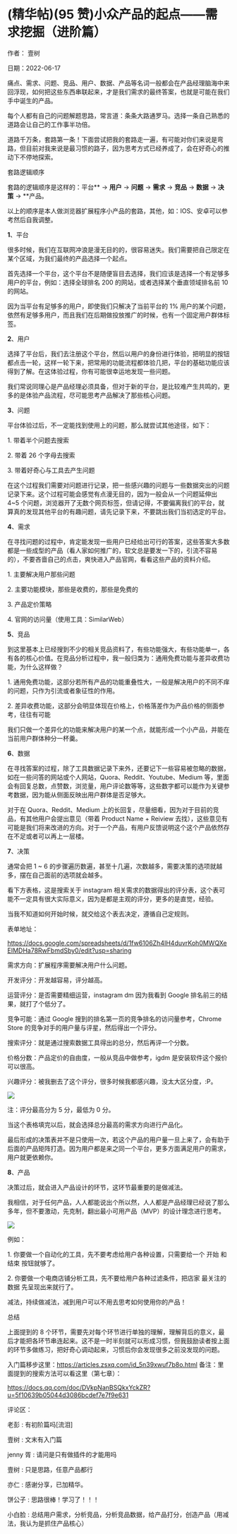 
# (精华帖)(95 赞)小众产品的起点——需求挖掘（进阶篇）

作者：  壹树

日期：2022-06-17

痛点、需求、问题、竞品、用户、数据、产品等名词一般都会在产品经理脑海中来回浮现，如何把这些东西串联起来，才是我们需求的最终答案，也就是可能在我们手中诞生的产品。

每个人都有自己的问题解题思路，常言道：条条大路通罗马。选择一条自己熟悉的道路会让自己的工作事半功倍。

道路千万条，套路第一条！下面尝试把我的套路走一遍，有可能对你们来说是弯路，但目前对我来说是最习惯的路子，因为思考方式已经养成了，会在好奇心的推动下不停地探索。

套路逻辑顺序

套路的逻辑顺序是这样的：平台** → **用户** → **问题** → **需求** →  **竞品** →  **数据** → **决策** → **产品。

以上的顺序是本人做浏览器扩展程序小产品的套路，其他，如：IOS、安卓可以参考然后自我调整。

**1**、平台

很多时候，我们在互联网冲浪是漫无目的的，很容易迷失。我们需要把自己限定在某个区域，为我们最终的产品选择一个起点。

 

 

首先选择一个平台，这个平台不是随便盲目去选择，我们应该是选择一个有足够多用户的平台，例如：选择全球排名 200 的网站，或者选择某个垂直领域排名前 10 的网站。

因为当平台有足够多的用户，即使我们只解决了当前平台的 1% 用户的某个问题，依然有足够多用户，而且我们在后期做投放推广的时候，也有一个固定用户群体标签。

**2**、用户

选择了平台后，我们去注册这个平台，然后以用户的身份进行体验，把明显的按钮都点击一轮，这样一轮下来，把常用的功能流程都体验几把，平台的基础功能应该得到了解。在这体验过程，你有可能很幸运地发现一些问题。

我们常说同理心是产品经理必须具备，但对于新的平台，是比较难产生共鸣的，更多的是体验产品流程，尽可能思考产品解决了那些核心问题。

**3**、问题

平台体验过后，不一定能找到使用上的问题，那么就尝试其他途径，如下：

1\. 带着半个问题去搜索

2\. 带着 26 个字母去搜索

3\. 带着好奇心与工具去产生问题

在这个过程我们需要对问题进行记录，把一些感兴趣的问题与一些数据突出的问题记录下来。这个过程可能会感觉有点漫无目的，因为一般会从一个问题延伸出 4~5 个问题，浏览器开了无数个网页标签，但请记得，不要偏离我们的平台，就算真的发现其他平台的有趣问题，请先记录下来，不要跳出我们当初选定的平台。

 

 

**4**、需求

在寻找问题的过程中，肯定能发现一些用户已经给出可行的答案，这些答案大多数都是一些成型的产品（看人家如何推广的，软文总是要发一下的，引流不容易的），不要吝啬自己的点击，爽快进入产品官网，看看这些产品的资料介绍。

1\. 主要解决用户那些问题

2\. 主要功能模块，那些是收费的，那些是免费的

3\. 产品定价策略

4\. 官网的访问量（使用工具：SimilarWeb）

**5**、竞品

到这里基本上已经搜到不少的相关竞品资料了，有些功能强大，有些功能单一，各有各的核心价值。在竞品分析过程中，我一般归类为：通用免费功能与差异收费功能，为什么这样做？

1\. 通用免费功能，这部分若所有产品的功能重叠性大，一般是解决用户的不同不痒的问题，只作为引流或者象征性的作用。

2\. 差异收费功能，这部分会明显体现在价格上，价格落差作为产品价格的侧面参考，往往有可能

我们只做一个差异化的功能来解决用户的某一个点，就能形成一个小产品，并能在当前用户群体种分一杯羹。

**6**、数据

 

 

在寻找答案的过程，除了工具数据记录下来外，还要记下一些容易被忽略的数据，如在一些问答的网站或个人网站，Quora、Reddit、Youtube、Medium 等，里面会有回复总数，点赞数，浏览量，用户评论数等等，这些数字都可以能作为关键参考数据，因为能从侧面反映出用户群体是否足够大。

对于在 Quora、Reddit、Medium 上的长回复，尽量细看，因为对于目前的竞品，有其他用户会提出意见（带着 Product Name + Reiview 去找），这些意见有可能是我们将来改进的方向。对于一个产品，有用户反馈说明这个这个产品依然存在不足或者可以再上一层楼。

**7**、决策

通常会把 1 ~ 6 的步骤遍历数遍，甚至十几遍，次数越多，需要决策的选项就越多，摆在自己面前的选项就会越多。

看下方表格，这是搜索关于 instagram 相关需求的数据得出的评分表，这个表可能不一定具有很大实际意义，因为是都是主观的评分，更多的是直觉，经验。

当我不知道如何开始时候，就交给这个表去决定，遵循自己定规则。

表单地址：

https://docs.google.com/spreadsheets/d/1fw6106Zh4IH4duvrKoh0MWQXeEIMDHa78RwFbmdSby0/edit?usp=sharing

需求方向：扩展程序需要解决用户什么问题。

开发评分：开发越容易，评分越高。

 

 

运营评分：是否需要精细运营，instagram dm 因为我看到 Google 排名前三的结果，就打了个低分了。

竞争可能：通过 Google 搜到的排名第一页的竞争排名的访问量参考，Chrome Store 的竞争对手的用户量与评星，然后得出一个评分。

搜索评分：就是通过搜索数据工具得出的总分，然后再评一个分数。

价格分数：产品定价的自由度，一般从竞品中做参考，igdm 是安装软件这个报价可以很高。

兴趣评分：被我删去了这个评分，很多时候我都感兴趣，没太大区分度，:P。

![](img/chanpin-bianxian_0653.png)

注：评分最高分为 5 分，最低为 0 分。

当这个表格填完以后，就会选择总分最高的需求方向进行产品化。

最后形成的决策表并不是只使用一次，若这个产品的用户量一旦上来了，会有助于后面的产品矩阵打造。因为用户都是来之同一个平台，更多方面满足用户的需求，用户就更依赖你。

**8**、产品

决策过后，就会进入产品设计的环节，这环节最重要的是做减法。

 

 

我相信，对于任何产品，人人都能说出个所以然，人人都是产品经理已经说了那么多年，但不要激动，先克制，翻出最小可用产品（MVP）的设计理念进行思考。

![](img/chanpin-bianxian_0658.png)

例如：

1\. 你要做一个自动化的工具，先不要考虑给用户各种设置，只需要给一个  开始  和  结束  按钮就够了。

2\. 你要做一个电商店铺分析工具，先不要给用户各种过滤条件，把店家  最关注的数据  先呈现出来就行了。

减法，持续做减法，减到用户可以不用去思考如何使用你的产品！

 

 

总结

上面提到的 8 个环节，需要先对每个环节进行单独的理解，理解背后的意义，最后才能把各环节串连起来。这不是一时半刻就可以形成习惯，但我鼓励读者按上面的环节多做练习，把好奇心调动起来，习惯后你会发现很多之前没发现的问题。

入门篇移步这里：https://articles.zsxq.com/id_5n39xwuf7b8o.html 备注：里面提到的搜索方法可以看这里（第七章）：

https://docs.qq.com/doc/DVkpNanBSQkxYckZR?u=5f10639b05044d3086bcdef7e7f9e631

评论区：

老彭 : 有初阶篇吗[流泪]

壹树 : 文末有入门篇

jenny 胥 : 请问是只有做插件的才能用吗

壹树 : 只是思路，任意产品都行

亦仁 : 感谢分享，已加精华。

饼公子 : 思路很棒！学习了！！！

小白脸 : 总结用户需求，分析竞品，分析竞品数据，给产品打分，创造产品（用减法，我认为是抓住产品核心）
